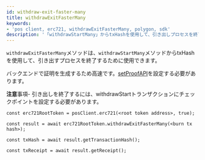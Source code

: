 ```yaml
---
id: withdraw-exit-faster-many
title: withdrawExitFasterMany
keywords:
- 'pos client, erc721, withdrawExitFasterMany, polygon, sdk'
description: '「withdrawStartMany」からtxHashを使用して、引き出しプロセスを終了します。'
---
```


`withdrawExitFasterMany`メソッドは、`withdrawStartMany`メソッドからtxHashを使用して、引き出すプロセスを終了するために使用できます。


バックエンドで証明を生成するため高速です。[setProofAPI](/docs/develop/ethereum-polygon/matic-js/set-proof-api)を設定する必要があります。

**注意**事項- 引き出しを終了するには、withdrawStartトランザクションにチェックポイントを設定する必要があります。

```
const erc721RootToken = posClient.erc721(<root token address>, true);

const result = await erc721RootToken.withdrawExitFasterMany(<burn tx hash>);

const txHash = await result.getTransactionHash();

const txReceipt = await result.getReceipt();

```

